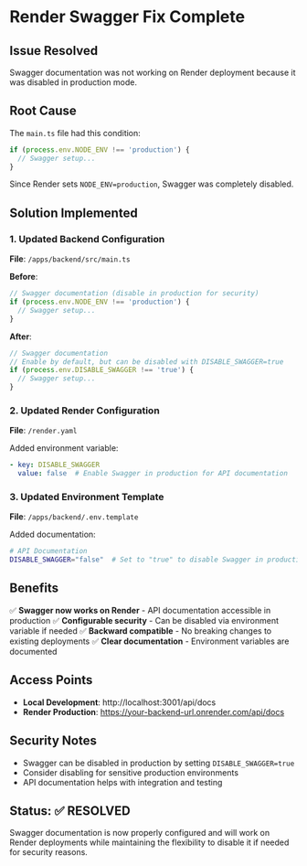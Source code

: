 # Render Swagger Fix Complete

## Issue Resolved
Swagger documentation was not working on Render deployment because it was disabled in production mode.

## Root Cause
The `main.ts` file had this condition:
```typescript
if (process.env.NODE_ENV !== 'production') {
  // Swagger setup...
}
```

Since Render sets `NODE_ENV=production`, Swagger was completely disabled.

## Solution Implemented

### 1. Updated Backend Configuration
**File**: `/apps/backend/src/main.ts`

**Before**:
```typescript
// Swagger documentation (disable in production for security)
if (process.env.NODE_ENV !== 'production') {
  // Swagger setup...
}
```

**After**:
```typescript
// Swagger documentation 
// Enable by default, but can be disabled with DISABLE_SWAGGER=true
if (process.env.DISABLE_SWAGGER !== 'true') {
  // Swagger setup...
}
```

### 2. Updated Render Configuration
**File**: `/render.yaml`

Added environment variable:
```yaml
- key: DISABLE_SWAGGER
  value: false  # Enable Swagger in production for API documentation
```

### 3. Updated Environment Template
**File**: `/apps/backend/.env.template`

Added documentation:
```bash
# API Documentation
DISABLE_SWAGGER="false"  # Set to "true" to disable Swagger in production
```

## Benefits

✅ **Swagger now works on Render** - API documentation accessible in production
✅ **Configurable security** - Can be disabled via environment variable if needed
✅ **Backward compatible** - No breaking changes to existing deployments
✅ **Clear documentation** - Environment variables are documented

## Access Points

- **Local Development**: http://localhost:3001/api/docs
- **Render Production**: https://your-backend-url.onrender.com/api/docs

## Security Notes

- Swagger can be disabled in production by setting `DISABLE_SWAGGER=true`
- Consider disabling for sensitive production environments
- API documentation helps with integration and testing

## Status: ✅ RESOLVED

Swagger documentation is now properly configured and will work on Render deployments while maintaining the flexibility to disable it if needed for security reasons.
